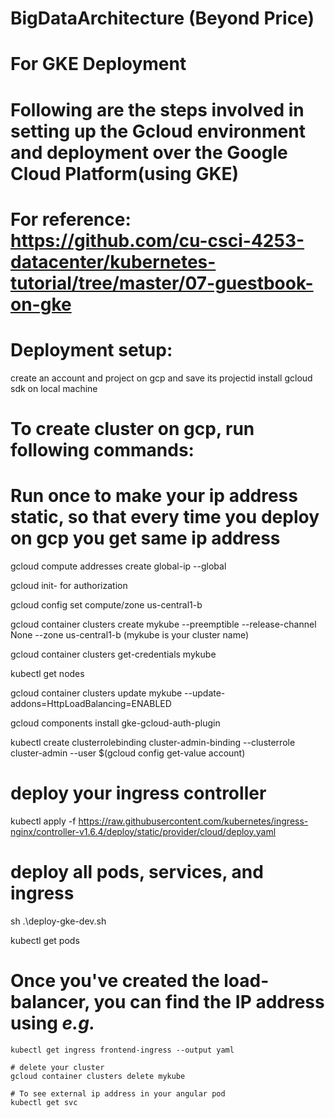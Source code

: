 # BigDataArchitecture (Beyond Price)


# For GKE Deployment
# Following are the steps involved in setting up the Gcloud environment and deployment over the Google Cloud Platform(using GKE)
# For reference: https://github.com/cu-csci-4253-datacenter/kubernetes-tutorial/tree/master/07-guestbook-on-gke

# Deployment setup:
create an account and project on gcp and save its projectid 
install gcloud sdk on local machine

# To create cluster on gcp, run following commands:

# Run once to make your ip address static, so that every time you deploy on gcp you get same ip address
gcloud compute addresses create global-ip --global

gcloud init- for authorization

gcloud config set compute/zone us-central1-b

gcloud container clusters create mykube --preemptible --release-channel None --zone us-central1-b (mykube is your cluster name)

gcloud container clusters get-credentials mykube 

kubectl get nodes

gcloud container clusters update mykube --update-addons=HttpLoadBalancing=ENABLED

gcloud components install gke-gcloud-auth-plugin

kubectl create clusterrolebinding cluster-admin-binding --clusterrole cluster-admin --user $(gcloud config get-value account)

# deploy your ingress controller
kubectl apply -f https://raw.githubusercontent.com/kubernetes/ingress-nginx/controller-v1.6.4/deploy/static/provider/cloud/deploy.yaml

# deploy all pods, services, and ingress

sh .\deploy-gke-dev.sh

kubectl get pods

# Once you've created the load-balancer, you can find the IP address using *e.g.*
```
kubectl get ingress frontend-ingress --output yaml

# delete your cluster
gcloud container clusters delete mykube

# To see external ip address in your angular pod
kubectl get svc

